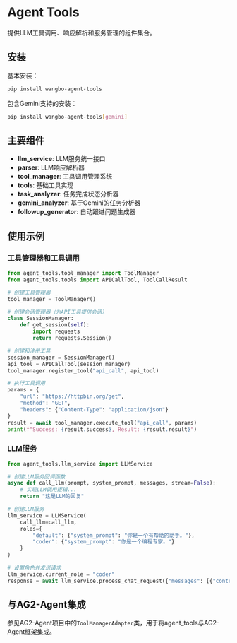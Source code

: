 # Agent Tools

提供LLM工具调用、响应解析和服务管理的组件集合。

## 安装

基本安装：
```bash
pip install wangbo-agent-tools
```

包含Gemini支持的安装：
```bash
pip install wangbo-agent-tools[gemini]
```

## 主要组件

- **llm_service**: LLM服务统一接口
- **parser**: LLM响应解析器
- **tool_manager**: 工具调用管理系统
- **tools**: 基础工具实现
- **task_analyzer**: 任务完成状态分析器
- **gemini_analyzer**: 基于Gemini的任务分析器
- **followup_generator**: 自动跟进问题生成器

## 使用示例

### 工具管理器和工具调用

```python
from agent_tools.tool_manager import ToolManager
from agent_tools.tools import APICallTool, ToolCallResult

# 创建工具管理器
tool_manager = ToolManager()

# 创建会话管理器（为API工具提供会话）
class SessionManager:
    def get_session(self):
        import requests
        return requests.Session()

# 创建和注册工具
session_manager = SessionManager()
api_tool = APICallTool(session_manager)
tool_manager.register_tool("api_call", api_tool)

# 执行工具调用
params = {
    "url": "https://httpbin.org/get",
    "method": "GET",
    "headers": {"Content-Type": "application/json"}
}
result = await tool_manager.execute_tool("api_call", params)
print(f"Success: {result.success}, Result: {result.result}")
```

### LLM服务

```python
from agent_tools.llm_service import LLMService

# 创建LLM服务回调函数
async def call_llm(prompt, system_prompt, messages, stream=False):
    # 实现LLM调用逻辑...
    return "这是LLM的回复"

# 创建LLM服务
llm_service = LLMService(
    call_llm=call_llm,
    roles={
        "default": {"system_prompt": "你是一个有帮助的助手。"},
        "coder": {"system_prompt": "你是一个编程专家。"}
    }
)

# 设置角色并发送请求
llm_service.current_role = "coder"
response = await llm_service.process_chat_request({"messages": [{"content": "如何用Python创建一个web服务器?"}]})
```

## 与AG2-Agent集成

参见AG2-Agent项目中的`ToolManagerAdapter`类，用于将agent_tools与AG2-Agent框架集成。